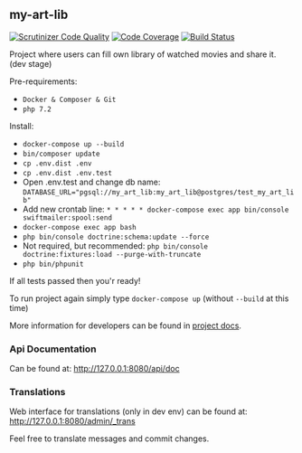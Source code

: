 ## my-art-lib

[![Scrutinizer Code Quality](https://scrutinizer-ci.com/g/svbackend/my-art-lib/badges/quality-score.png?b=master)](https://scrutinizer-ci.com/g/svbackend/my-art-lib/?branch=master)
[![Code Coverage](https://scrutinizer-ci.com/g/svbackend/my-art-lib/badges/coverage.png?b=master)](https://scrutinizer-ci.com/g/svbackend/my-art-lib/?branch=master)
[![Build Status](https://travis-ci.org/svbackend/my-art-lib.svg?branch=master)](https://travis-ci.org/svbackend/my-art-lib)

Project where users can fill own library of watched movies and share it. (dev stage)

Pre-requirements:

* `Docker & Composer & Git`
* `php 7.2`

Install:

* `docker-compose up --build`
* `bin/composer update`
* `cp .env.dist .env`
* `cp .env.dist .env.test`
* Open .env.test and change db name: `DATABASE_URL="pgsql://my_art_lib:my_art_lib@postgres/test_my_art_lib"`
* Add new crontab line: `* * * * * docker-compose exec app bin/console swiftmailer:spool:send`
* `docker-compose exec app bash`
* `php bin/console doctrine:schema:update --force`
* Not required, but recommended: `php bin/console doctrine:fixtures:load --purge-with-truncate`
* `php bin/phpunit`

If all tests passed then you'r ready!

To run project again simply type `docker-compose up` (without `--build` at this time)

More information for developers can be found in [project docs](docs/current.md).

### Api Documentation

Can be found at: http://127.0.0.1:8080/api/doc

### Translations

Web interface for translations (only in dev env) can be found at: http://127.0.0.1:8080/admin/_trans

Feel free to translate messages and commit changes.